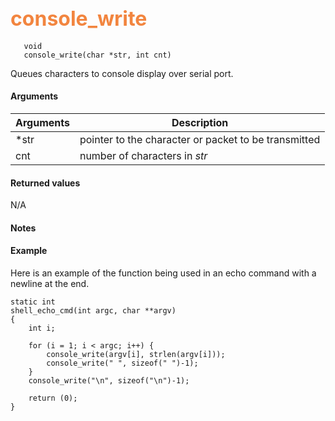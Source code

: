 ## <font color="#F2853F" style="font-size:24pt"> console_write </font>

```no-highlight
   void
   console_write(char *str, int cnt)
```
Queues characters to console display over serial port.

#### Arguments

| Arguments | Description |
|-----------|-------------|
| *str |  pointer to the character or packet to be transmitted  |
| cnt  |  number of characters in *str* |

#### Returned values

N/A

#### Notes


#### Example

Here is an example of the function being used in an echo command with a newline at the end.

```no-highlight
static int
shell_echo_cmd(int argc, char **argv)
{
    int i;

    for (i = 1; i < argc; i++) {
        console_write(argv[i], strlen(argv[i]));
        console_write(" ", sizeof(" ")-1);
    }
    console_write("\n", sizeof("\n")-1);

    return (0);
}
```

